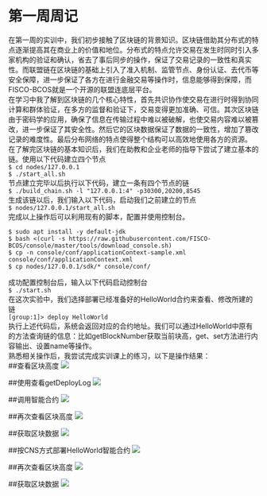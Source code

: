 # 第一周周记
在第一周的实训中，我们初步接触了区块链的背景知识。区块链借助其分布式的特点逐渐提高其在商业上的价值和地位。分布式的特点允许交易在发生时同时引入多家机构的验证和确认，省去了事后同步的操作，保证了交易记录的一致性和真实性。而联盟链在区块链的基础上引入了准入机制、监管节点、身份认证、去代币等安全保障，进一步保证了各方在进行金融交易等操作时，信息能够得到保障，而FISCO-BCOS就是一个开源的联盟连底层平台。  
在学习中我了解到区块链的几个核心特性，首先共识协作使交易在进行时得到协同计算和群体验证，在多方的监督和验证下，交易变得更加准确、可信。其次区块链由于密码学的应用，确保了信息在传输过程中难以被破解，也使交易内容难以被篡改，进一步保证了其安全性。然后它的区块数据保证了数据的一致性，增加了篡改记录的难度性。最后分布网络的特点使得整个结构可以高效地使用各方的资源。  
在了解完区块链的基本知识后，我们在助教和企业老师的指导下尝试了建立基本的链。使用以下代码建立四个节点  
```$ cd nodes/127.0.0.1```  
```$ ./start_all.sh```  
节点建立完毕以后执行以下代码，建立一条有四个节点的链  
```$ ./build_chain.sh -l "127.0.0.1:4" -p30300,20200,8545```  
生成该链以后，我们输入以下代码，启动我们之前建立的节点  
```$ nodes/127.0.0.1/start_all.sh```  
完成以上操作后可以利用现有的脚本，配置并使用控制台。  
```$ cd ~/fisco  
$ sudo apt install -y default-jdk  
$ bash <(curl -s https://raw.githubusercontent.com/FISCO-BCOS/console/master/tools/download_console.sh)  
$ cp -n console/conf/applicationContext-sample.xml console/conf/applicationContext.xml  
$ cp nodes/127.0.0.1/sdk/* console/conf/
```  
成功配置控制台后，输入以下代码启动控制台  
```$ ./start.sh```  
在这次实验中，我们选择部署已经准备好的HelloWorld合约来查看、修改所建的链  
```[group:1]> deploy HelloWorld```  
执行上述代码后，系统会返回对应的合约地址。我们可以通过HelloWorld中原有的方法查询链的信息：比如getBlockNumber获取当前块高，get、set方法进行内容输出、设置name等操作。  
熟悉相关操作后，我尝试完成实训课上的练习，以下是操作结果：  
##查看区块高度 
![](https://github.com/fisco-bcos-group1/WeBank/blob/master/WeekReport/day1/Jianheng%20Liang/pic/20190602221928.png)  
  
##使用查看getDeployLog
![](https://github.com/fisco-bcos-group1/WeBank/blob/master/WeekReport/day1/Jianheng%20Liang/pic/20190602221940.png)  
  
##调用智能合约
![](https://github.com/fisco-bcos-group1/WeBank/blob/master/WeekReport/day1/Jianheng%20Liang/pic/20190602221944.png) 
  
##再次查看区块高度
![](https://github.com/fisco-bcos-group1/WeBank/blob/master/WeekReport/day1/Jianheng%20Liang/pic/20190602221949.png) 
  
##获取区块数据
![](https://github.com/fisco-bcos-group1/WeBank/blob/master/WeekReport/day1/Jianheng%20Liang/pic/20190602221955.png) 
  
##按CNS方式部署HelloWorld智能合约
![](https://github.com/fisco-bcos-group1/WeBank/blob/master/WeekReport/day1/Jianheng%20Liang/pic/20190602221958.png) 
  
##再次查看区块高度
![](https://github.com/fisco-bcos-group1/WeBank/blob/master/WeekReport/day1/Jianheng%20Liang/pic/20190602222002.png) 
  
##获取区块数据
![](https://github.com/fisco-bcos-group1/WeBank/blob/master/WeekReport/day1/Jianheng%20Liang/pic/20190602222005.png) 
